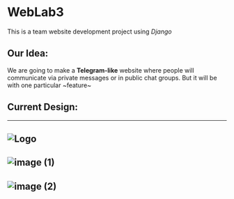 # WebLab3
This is a team website development project using _Django_


## **Our Idea:**
We are going to make a **Telegram-like** website where people will communicate via private messages or in public chat groups. But it will be with one particular ~feature~


## **Current Design:**
---
![Logo](https://github.com/user-attachments/assets/41f4ad49-57b7-4824-b0f2-d5dc92b2fb84)
---
![image (1)](https://github.com/user-attachments/assets/c06f337a-5c07-4d09-bbc3-075e21469102)
---
![image (2)](https://github.com/user-attachments/assets/07c00205-7f3b-4e7c-9b69-44facc8bab3a)
---
